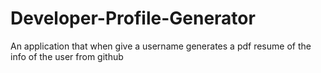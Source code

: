 # Developer-Profile-Generator
An application that when give a username generates a pdf resume of the info of the user from github
